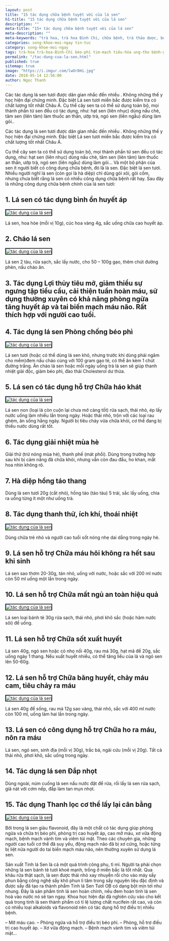 ```yaml
---
layout: post
title: "15 tác dụng chữa bệnh tuyệt vời của lá sen"
h1-title: "15 tác dụng chữa bệnh tuyệt vời của lá sen"
description: ""
meta-title: "15+ tác dụng chữa bệnh tuyệt vời của lá sen"
meta-description: ""
meta-keywords: "trà hoa, trà hoa Bình Chi, chữa bệnh, trà thảo dược, béo phì, tiêu hóa, ung thư, bệnh gan, lá sen khô"
categories: song-khoe-moi-ngay tin-tuc
category: song-khoe-moi-ngay
tags: trà-hoa trà-hoa-Bình-Chi béo-phì tim-mạch tiêu-hóa ung-thư bệnh-gan lá-sen-khô-chữa-béo-phì
permalink: "/tac-dung-cua-la-sen.html"
published: true
sitemap: true
image: "https://i.imgur.com/lwOr8Hi.jpg"
date: 2018-05-14 12:56:00
author: Ngọc Thanh
---
```


Các tác dụng lá sen tươi được dân gian nhắc đến nhiều . Không những thế y học hiện đại chứng minh. Đặc biệt Lá sen tươi miền bắc được kiểm tra có chất lượng tốt nhất Châu Á. Cụ thể cây sen ta có thể sử dụng toàn bộ, mọi thành phần từ sen đều có tác dụng, như: hạt sen (liên nhục) dùng nấu chè, tâm sen (liên tâm) làm thuốc an thần, ướp trà, ngó sen (liên ngẫu) dùng làm gỏi..

Các tác dụng lá sen tươi được dân gian nhắc đến nhiều . Không những thế y học hiện đại chứng minh. Đặc biệt Lá sen tươi miền bắc được kiểm tra có chất lượng tốt nhất Châu Á.

Cụ thể cây sen ta có thể sử dụng toàn bộ, mọi thành phần từ sen đều có tác dụng, như: hạt sen (liên nhục) dùng nấu chè, tâm sen (liên tâm) làm thuốc an thần, ướp trà, ngó sen (liên ngẫu) dùng làm gỏi… Và một bộ phận của sen ít người biết có công dụng chữa bệnh, đó là lá sen. Đặc biệt lá sen tươi. Nhiều người nghĩ lá sen (còn gọi là hà diệp) chỉ dùng gói xôi, gói cốm, nhưng chưa biết rằng lá sen có nhiều công dụng chữa bệnh rất hay. Sau đây là những công dụng chữa bệnh chính của lá sen tươi:

## 1. Lá sen có tác dụng bình ổn huyết áp

<img  src="https://i.imgur.com/LNRQEGc.jpg" alt="tác dụng của lá sen" class="image_fade responsive-img lazy" border="2">

Lá sen, hoa hòe (mỗi vị 10g), cúc hoa vàng 4g, sắc uống chữa cao huyết áp.

## 2. Cháo lá sen

<img  src="https://i.imgur.com/VRl5xu9.jpg" alt="tác dụng của lá sen" class="image_fade responsive-img lazy" border="2">

Lá sen 2 tàu, rửa sạch, sắc lấy nước, cho 50 – 100g gạo, thêm chút đường phèn, nấu cháo ăn.

## 3. Tác dụng Lợi thủy tiêu mỡ, giảm thiểu sự ngưng tập tiểu cầu, cải thiện tuần hoàn máu, sử dụng thường xuyên có khả năng phòng ngừa tăng huyết áp và tai biến mạch máu não. Rất thích hợp với người cao tuổi.

## 4. Tác dụng lá sen Phòng chống béo phì

<img  src="https://i.imgur.com/a5ltIxf.jpg" alt="tác dụng của lá sen" class="image_fade responsive-img lazy" border="2">

Lá sen tươi (hoặc có thể dùng lá sen khô, nhưng trước khi dùng phải ngâm cho mềm)đem nấu cháo cùng với 100 gram gạo tẻ, có thể ăn kèm 1 chút đường trắng. Ăn cháo lá sen hoặc mỗi ngày uống trà lá sen sẽ giúp thanh nhiệt giải độc, giảm béo phì, đào thải Cholesterol dư thừa.

## 5. Lá sen có tác dụng hỗ trợ Chữa háo khát

<img  src="https://i.imgur.com/Zb34zRu.jpg" alt="tác dụng của lá sen" class="image_fade responsive-img lazy" border="2">

Lá sen non (loại lá còn cuộn lại chưa mở càng tốt) rửa sạch, thái nhỏ, ép lấy nước uống làm nhiều lần trong ngày. Hoặc thái nhỏ, trộn với các loại rau ghém, ăn sống hằng ngày. Người bị tiêu chảy vừa chữa khỏi, cơ thể đang bị thiếu nước dùng rất tốt.

## 6. Tác dụng giải nhiệt mùa hè

Giải thử (trừ nóng mùa hè), thanh phế (mát phổi). Dùng trong trường hợp sau khi bị cảm nắng đã chữa khỏi, nhưng vẫn còn đau đầu, ho khan, mắt hoa nhìn không rõ.

## 7. Hà diệp hồng táo thang

Dùng lá sen tươi 20g (cắt nhỏ), hồng táo (táo tàu) 5 trái, sắc lấy uống, chia ra uống từng ít một như uống trà.

## 8. Tác dụng thanh thử, ích khí, thoái nhiệt

<img  src="https://i.imgur.com/i3L2lVd.jpg" alt="tác dụng của lá sen" class="image_fade responsive-img lazy" border="2">

Dùng chữa trẻ nhỏ và người cao tuổi sốt nóng nhẹ dai dẳng trong ngày hè.

## 9. Lá sen hỗ trợ Chữa máu hôi không ra hết sau khi sinh

Lá sen sao thơm 20-30g, tán nhỏ, uống với nước, hoặc sắc với 200 ml nước còn 50 ml uống một lần trong ngày.

## 10. Lá sen hỗ trợ Chữa mất ngủ an toàn hiệu quả

<img  src="https://i.imgur.com/Yh29k2l.png" alt="tác dụng của lá sen" class="image_fade responsive-img lazy" border="2">

Lá sen loại bánh tẻ 30g rửa sạch, thái nhỏ, phơi khô sắc (hoặc hãm nước sôi) để uống.

## 11. Lá sen hỗ trợ Chữa sốt xuất huyết

Lá sen 40g, ngó sen hoặc cỏ nhọ nồi 40g, rau má 30g, hạt mã đề 20g, sắc uống ngày 1 thang. Nếu xuất huyết nhiều, có thể tăng liều của lá và ngó sen lên 50-60g.

## 12. Lá sen hỗ trợ Chữa băng huyết, chảy máu cam, tiêu chảy ra máu

<img  src="https://i.imgur.com/qatOHu6.jpg" alt="tác dụng của lá sen" class="image_fade responsive-img lazy" border="2">

Lá sen 40g để sống, rau má 12g sao vàng, thái nhỏ, sắc với 400 ml nước còn 100 ml, uống làm hai lần trong ngày.

## 13. Lá sen có công dụng hỗ trợ Chữa ho ra máu, nôn ra máu

Lá sen, ngó sen, sinh địa (mỗi vị 30g), trắc bá, ngải cứu (mỗi vị 20g). Tất cả thái nhỏ, phơi khô, sắc uống trong ngày.

## 14. Tác dụng lá sen Đắp nhọt

Dùng ngoài, núm cuống lá sen nấu nước đặt để rửa, rồi lấy lá sen rửa sạch, giã nát với cơm nếp, đắp làm tan mụn nhọt.

## 15. Tác dụng Thanh lọc cơ thể lấy lại cân bằng

<img  src="https://i.imgur.com/bIVU0bm.jpg" alt="tác dụng của lá sen" class="image_fade responsive-img lazy" border="2">

Bởi trong lá sen giàu flavonoid, đây là một chất có tác dụng giúp phòng ngừa và chữa trị béo phì, phòng trị cao huyết áp, cao mỡ máu, xơ vữa động mạch, bệnh mạch vành tim và viêm túi mật. Theo các chuyên gia, những người cao tuổi cơ thể đã suy yếu, động mạch não đã bị xơ cứng, hoặc từng bị liệt nửa người do tai biến mạch máu não, nên thường xuyên sử dụng lá sen.

Sản xuất Tinh lá Sen là cả một quá trình công phu, tỉ mỉ. Người ta phải chọn những lá sen bánh tẻ tươi khoẻ mạnh, trồng ở miền bắc là tốt nhất. Qua khâu rửa thật sạch, lá sen được thái nhỏ xay nhuyễn rồi cho vào máy sấy phun bằng công nghệ sấy khô phun li tâm trong sấy nguyên liệu đặc định và được sấy đã tạo ra thành phẩm Tinh lá Sen Tươi OB có dạng bột mịn tơi như nhung. Đây là sản phẩm tinh lá sen hoàn chỉnh, nếu đem hoàn tinh lá sen hoà vào nước nó sẽ tan ngay. Khoa học hiện đại đã nghiên cứu vào cho kết quả trong tinh lá sen thành phẩm có tỉ lệ lượng chất nucifein rất cao, và còn có nhiều loại alkaloids và flavonoid nên có tác dụng hỗ trợ điều trị nhiều bệnh.

– Mỡ máu cao.
– Phòng ngừa và hỗ trợ điều trị béo phì.
– Phòng, hỗ trợ điều trị cao huyết áp.
– Xơ vữa động mạch.
– Bệnh mạch vành tim và viêm túi mật…
